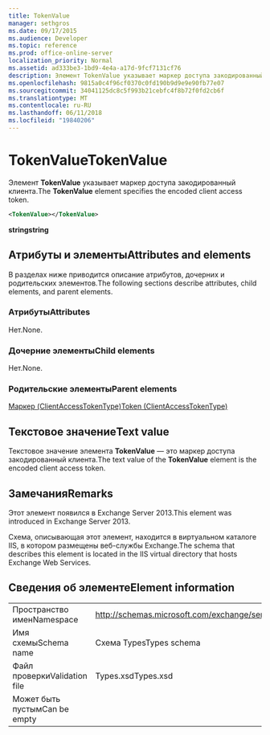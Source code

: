 ```yaml
---
title: TokenValue
manager: sethgros
ms.date: 09/17/2015
ms.audience: Developer
ms.topic: reference
ms.prod: office-online-server
localization_priority: Normal
ms.assetid: ad333be3-1bd9-4e4a-a17d-9fcf7131cf76
description: Элемент TokenValue указывает маркер доступа закодированный клиента.
ms.openlocfilehash: 9815a0c4f96cf0370c0fd190b9d9e9e90fb77e07
ms.sourcegitcommit: 34041125dc8c5f993b21cebfc4f8b72f0fd2cb6f
ms.translationtype: MT
ms.contentlocale: ru-RU
ms.lasthandoff: 06/11/2018
ms.locfileid: "19840206"
---
```

# <a name="tokenvalue"></a><span data-ttu-id="64781-103">TokenValue</span><span class="sxs-lookup"><span data-stu-id="64781-103">TokenValue</span></span>

<span data-ttu-id="64781-104">Элемент **TokenValue** указывает маркер доступа закодированный клиента.</span><span class="sxs-lookup"><span data-stu-id="64781-104">The **TokenValue** element specifies the encoded client access token.</span></span> 
  
```XML
<TokenValue></TokenValue>
```

 <span data-ttu-id="64781-105">**string**</span><span class="sxs-lookup"><span data-stu-id="64781-105">**string**</span></span>
## <a name="attributes-and-elements"></a><span data-ttu-id="64781-106">Атрибуты и элементы</span><span class="sxs-lookup"><span data-stu-id="64781-106">Attributes and elements</span></span>

<span data-ttu-id="64781-107">В разделах ниже приводится описание атрибутов, дочерних и родительских элементов.</span><span class="sxs-lookup"><span data-stu-id="64781-107">The following sections describe attributes, child elements, and parent elements.</span></span>
  
### <a name="attributes"></a><span data-ttu-id="64781-108">Атрибуты</span><span class="sxs-lookup"><span data-stu-id="64781-108">Attributes</span></span>

<span data-ttu-id="64781-109">Нет.</span><span class="sxs-lookup"><span data-stu-id="64781-109">None.</span></span>
  
### <a name="child-elements"></a><span data-ttu-id="64781-110">Дочерние элементы</span><span class="sxs-lookup"><span data-stu-id="64781-110">Child elements</span></span>

<span data-ttu-id="64781-111">Нет.</span><span class="sxs-lookup"><span data-stu-id="64781-111">None.</span></span>
  
### <a name="parent-elements"></a><span data-ttu-id="64781-112">Родительские элементы</span><span class="sxs-lookup"><span data-stu-id="64781-112">Parent elements</span></span>

[<span data-ttu-id="64781-113">Маркер (ClientAccessTokenType)</span><span class="sxs-lookup"><span data-stu-id="64781-113">Token (ClientAccessTokenType)</span></span>](token-clientaccesstokentype.md)
  
## <a name="text-value"></a><span data-ttu-id="64781-114">Текстовое значение</span><span class="sxs-lookup"><span data-stu-id="64781-114">Text value</span></span>

<span data-ttu-id="64781-115">Текстовое значение элемента **TokenValue** — это маркер доступа закодированный клиента.</span><span class="sxs-lookup"><span data-stu-id="64781-115">The text value of the **TokenValue** element is the encoded client access token.</span></span> 
  
## <a name="remarks"></a><span data-ttu-id="64781-116">Замечания</span><span class="sxs-lookup"><span data-stu-id="64781-116">Remarks</span></span>

<span data-ttu-id="64781-117">Этот элемент появился в Exchange Server 2013.</span><span class="sxs-lookup"><span data-stu-id="64781-117">This element was introduced in Exchange Server 2013.</span></span>
  
<span data-ttu-id="64781-118">Схема, описывающая этот элемент, находится в виртуальном каталоге IIS, в котором размещены веб-службы Exchange.</span><span class="sxs-lookup"><span data-stu-id="64781-118">The schema that describes this element is located in the IIS virtual directory that hosts Exchange Web Services.</span></span>
  
## <a name="element-information"></a><span data-ttu-id="64781-119">Сведения об элементе</span><span class="sxs-lookup"><span data-stu-id="64781-119">Element information</span></span>

|||
|:-----|:-----|
|<span data-ttu-id="64781-120">Пространство имен</span><span class="sxs-lookup"><span data-stu-id="64781-120">Namespace</span></span>  <br/> |http://schemas.microsoft.com/exchange/services/2006/types  <br/> |
|<span data-ttu-id="64781-121">Имя схемы</span><span class="sxs-lookup"><span data-stu-id="64781-121">Schema name</span></span>  <br/> |<span data-ttu-id="64781-122">Схема Types</span><span class="sxs-lookup"><span data-stu-id="64781-122">Types schema</span></span>  <br/> |
|<span data-ttu-id="64781-123">Файл проверки</span><span class="sxs-lookup"><span data-stu-id="64781-123">Validation file</span></span>  <br/> |<span data-ttu-id="64781-124">Types.xsd</span><span class="sxs-lookup"><span data-stu-id="64781-124">Types.xsd</span></span>  <br/> |
|<span data-ttu-id="64781-125">Может быть пустым</span><span class="sxs-lookup"><span data-stu-id="64781-125">Can be empty</span></span>  <br/> ||
   

